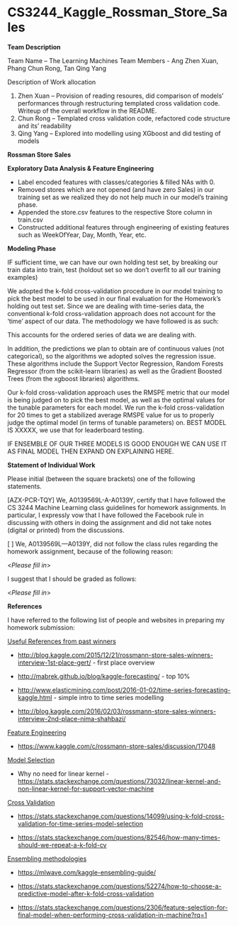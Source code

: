 # CS3244_Kaggle_Rossman_Store_Sales

<b>Team Description </b>

Team Name – The Learning Machines
Team Members - Ang Zhen Xuan, Phang Chun Rong, Tan Qing Yang  

Description of Work allocation 
1.	Zhen Xuan – Provision of reading resoures, did comparison of models’ performances through restructuring templated cross validation code. Writeup of the overall workflow in the README.
2.	Chun Rong – Templated cross validation code, refactored code structure and its’ readability
3.	Qing Yang – Explored into modelling using XGboost and did testing of models

<b> Rossman Store Sales </b>

<b>Exploratory Data Analysis & Feature Engineering</b>

-	Label encoded features with classes/categories & filled NAs with 0.
-	Removed stores which are not opened (and have zero Sales) in our training set as we realized they do not help much in our model’s training phase.
-	Appended the store.csv features to the respective Store column in train.csv
-	Constructed additional features through engineering of existing features such as WeekOfYear, Day, Month, Year, etc.

<b>Modeling Phase</b>

IF sufficient time, we can have our own holding test set, by breaking our train data into train, test (holdout set so we don’t overfit to all our training examples)

We adopted the k-fold cross-validation procedure in our model training to pick the best model to be used in our final evaluation for the Homework’s holding out test set.
Since we are dealing with time-series data, the conventional k-fold cross-validation approach does not account for the ‘time’ aspect of our data. The methodology we have followed is as such:

 
This accounts for the ordered series of data we are dealing with.



In addition, the predictions we plan to obtain are of continuous values (not categorical), so the algorithms we adopted solves the regression issue. These algorithms include the Support Vector Regression, Random Forests Regressor (from the scikit-learn libraries) as well as the Gradient Boosted Trees (from the xgboost libraries) algorithms.

Our k-fold cross-validation approach uses the RMSPE metric that our model is being judged on to pick the best model, as well as the optimal values for the tunable parameters for each model. We run the k-fold cross-validation for 20 times to get a stabilized average RMSPE value for us to properly judge the optimal model (in terms of tunable parameters) on.  BEST MODEL IS XXXXX, we use that for leaderboard testing.

IF ENSEMBLE OF OUR THREE MODELS IS GOOD ENOUGH WE CAN USE IT AS FINAL MODEL THEN EXPAND ON EXPLAINING HERE.

<b>Statement of Individual Work</b>

Please initial (between the square brackets) one of the following statements.

[AZX-PCR-TQY] We, A0139569L-A-A0139Y, certify that I have followed the CS 3244 Machine Learning class guidelines for homework assignments.  In particular, I expressly vow that I have followed the Facebook rule in discussing with others in doing the assignment and did not take notes (digital or printed) from the discussions.  

[ ] We, A0139569L—A0139Y, did not follow the class rules regarding the homework assignment, because of the following reason:

<*Please fill in*>

I suggest that I should be graded as follows:

<*Please fill in*>


<b>References</b>

I have referred to the following list of people and websites in preparing my homework submission:

<u>Useful References from past winners</u>
- http://blog.kaggle.com/2015/12/21/rossmann-store-sales-winners-interview-1st-place-gert/ - first place overview

- http://mabrek.github.io/blog/kaggle-forecasting/ - top 10% 

- http://www.elasticmining.com/post/2016-01-02/time-series-forecasting-kaggle.html - simple intro to time series modelling

- http://blog.kaggle.com/2016/02/03/rossmann-store-sales-winners-interview-2nd-place-nima-shahbazi/ 

<u>Feature Engineering</u>
- https://www.kaggle.com/c/rossmann-store-sales/discussion/17048 

<u>Model Selection</u>
- Why no need for linear kernel -  https://stats.stackexchange.com/questions/73032/linear-kernel-and-non-linear-kernel-for-support-vector-machine 

<u>Cross Validation</u>
- https://stats.stackexchange.com/questions/14099/using-k-fold-cross-validation-for-time-series-model-selection 

- https://stats.stackexchange.com/questions/82546/how-many-times-should-we-repeat-a-k-fold-cv 

<u>Ensembling methodologies</u>
- https://mlwave.com/kaggle-ensembling-guide/ 

- https://stats.stackexchange.com/questions/52274/how-to-choose-a-predictive-model-after-k-fold-cross-validation 

- https://stats.stackexchange.com/questions/2306/feature-selection-for-final-model-when-performing-cross-validation-in-machine?rq=1 

